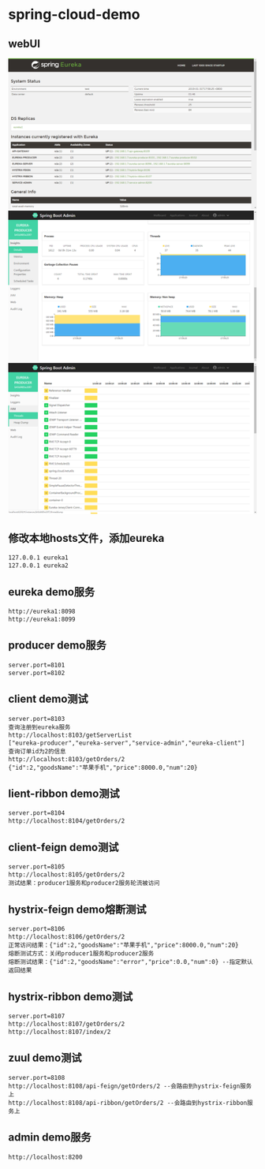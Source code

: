 # spring-cloud-demo
## webUI
![](https://github.com/fengdong99/spring-cloud-demo/blob/master/img/eureka1.png)
![](https://github.com/fengdong99/spring-cloud-demo/blob/master/img/admin1.png)
![](https://github.com/fengdong99/spring-cloud-demo/blob/master/img/admin2.png)

## 修改本地hosts文件，添加eureka
    127.0.0.1 eureka1
    127.0.0.1 eureka2
## eureka demo服务
    http://eureka1:8098
    http://eureka1:8099

## producer demo服务
    server.port=8101
    server.port=8102

## client demo测试
    server.port=8103
    查询注册到eureka服务
    http://localhost:8103/getServerList
    ["eureka-producer","eureka-server","service-admin","eureka-client"]
    查询订单id为2的信息
    http://localhost:8103/getOrders/2
    {"id":2,"goodsName":"苹果手机","price":8000.0,"num":20}

## lient-ribbon demo测试
    server.port=8104
    http://localhost:8104/getOrders/2

## client-feign demo测试
    server.port=8105
    http://localhost:8105/getOrders/2
    测试结果：producer1服务和producer2服务轮流被访问

## hystrix-feign demo熔断测试
    server.port=8106
    http://localhost:8106/getOrders/2
    正常访问结果：{"id":2,"goodsName":"苹果手机","price":8000.0,"num":20}
    熔断测试方式：关闭producer1服务和producer2服务
    熔断测试结果：{"id":2,"goodsName":"error","price":0.0,"num":0} --指定默认返回结果

## hystrix-ribbon demo测试
    server.port=8107
    http://localhost:8107/getOrders/2
    http://localhost:8107/index/2

## zuul demo测试
    server.port=8108
    http://localhost:8108/api-feign/getOrders/2 --会路由到hystrix-feign服务上
    http://localhost:8108/api-ribbon/getOrders/2 --会路由到hystrix-ribbon服务上


## admin demo服务
    http://localhost:8200
